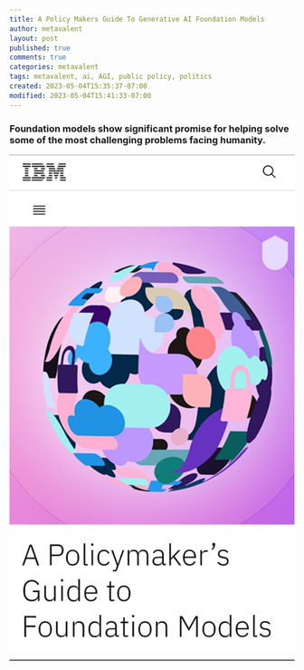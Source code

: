 ```yaml
---
title: A Policy Makers Guide To Generative AI Foundation Models
author: metavalent
layout: post
published: true
comments: true
categories: metavalent
tags: metavalent, ai, AGI, public policy, politics
created: 2023-05-04T15:35:37-07:00
modified: 2023-05-04T15:41:33-07:00
---
```


### Foundation models show significant promise for helping solve some of the most challenging problems facing humanity.

[![A Policy Makers Guide To Generative AI Foundation Models](/assets/images/3d53165fabe463ddf1e8ecaec54ed9ea.jpg)](https://newsroom.ibm.com/Whitepaper-A-Policymakers-Guide-to-Foundation-Models)

